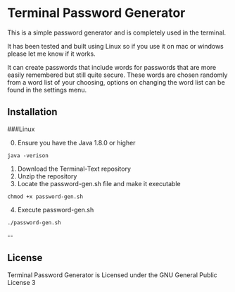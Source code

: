 # Terminal Password Generator

This is a simple password generator and is completely used in the terminal.

It has been tested and built using Linux so if you use it on mac or windows please let me know if it works.

It can create passwords that include words for passwords that are more easily remembered but still quite secure. These words are chosen randomly from a word list of your choosing, options on changing the word list can be found in the settings menu.


## Installation

###Linux

0. Ensure you have the Java 1.8.0 or higher

  ```
  java -verison
  ```

1. Download the Terminal-Text repository
2. Unzip the repository
3. Locate the password-gen.sh file and make it executable

  ```
  chmod +x password-gen.sh
  ```

4. Execute password-gen.sh

  ```
  ./password-gen.sh
  ```

--

## License

Terminal Password Generator is Licensed under the GNU General Public License 3
